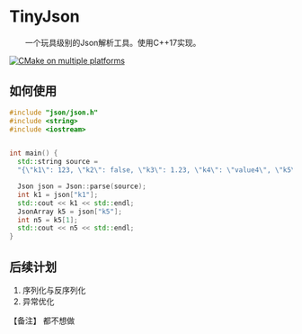 # TinyJson

&emsp;&emsp;一个玩具级别的Json解析工具。使用C++17实现。

[![CMake on multiple platforms](https://github.com/Huyf9/tinyjson/actions/workflows/cmake-multi-platform.yml/badge.svg)](https://github.com/Huyf9/tinyjson/actions/workflows/cmake-multi-platform.yml)

## 如何使用

```cpp
#include "json/json.h"
#include <string>
#include <iostream>


int main() {
  std::string source = 
  "{\"k1\": 123, \"k2\": false, \"k3\": 1.23, \"k4\": \"value4\", \"k5\": [1, 2, 3], \"k6\": {\"sk1\": 456, \"sk2\": 4.56}}";

  Json json = Json::parse(source);
  int k1 = json["k1"];
  std::cout << k1 << std::endl;
  JsonArray k5 = json["k5"];
  int n5 = k5[1];
  std::cout << n5 << std::endl;
}

```

## 后续计划

1. 序列化与反序列化
2. 异常优化

【备注】 都不想做

